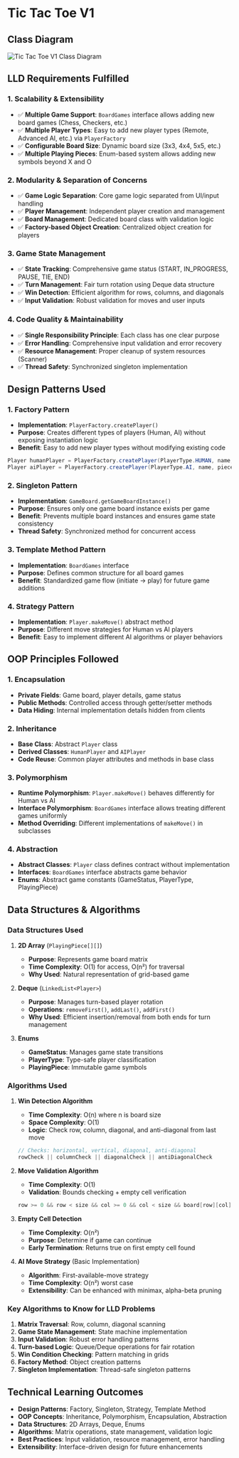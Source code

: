 # Tic Tac Toe V1

## Class Diagram

![Tic Tac Toe V1 Class Diagram](../uml_diagrams/LLD_TicTacToe_V1.svg)

## LLD Requirements Fulfilled

### 1. **Scalability & Extensibility**
- ✅ **Multiple Game Support**: `BoardGames` interface allows adding new board games (Chess, Checkers, etc.)
- ✅ **Multiple Player Types**: Easy to add new player types (Remote, Advanced AI, etc.) via `PlayerFactory`
- ✅ **Configurable Board Size**: Dynamic board size (3x3, 4x4, 5x5, etc.)
- ✅ **Multiple Playing Pieces**: Enum-based system allows adding new symbols beyond X and O

### 2. **Modularity & Separation of Concerns**
- ✅ **Game Logic Separation**: Core game logic separated from UI/input handling
- ✅ **Player Management**: Independent player creation and management
- ✅ **Board Management**: Dedicated board class with validation logic
- ✅ **Factory-based Object Creation**: Centralized object creation for players

### 3. **Game State Management**
- ✅ **State Tracking**: Comprehensive game status (START, IN_PROGRESS, PAUSE, TIE, END)
- ✅ **Turn Management**: Fair turn rotation using Deque data structure
- ✅ **Win Detection**: Efficient algorithm for rows, columns, and diagonals
- ✅ **Input Validation**: Robust validation for moves and user inputs

### 4. **Code Quality & Maintainability**
- ✅ **Single Responsibility Principle**: Each class has one clear purpose
- ✅ **Error Handling**: Comprehensive input validation and error recovery
- ✅ **Resource Management**: Proper cleanup of system resources (Scanner)
- ✅ **Thread Safety**: Synchronized singleton implementation

## Design Patterns Used

### 1. **Factory Pattern**
- **Implementation**: `PlayerFactory.createPlayer()`
- **Purpose**: Creates different types of players (Human, AI) without exposing instantiation logic
- **Benefit**: Easy to add new player types without modifying existing code

```java
Player humanPlayer = PlayerFactory.createPlayer(PlayerType.HUMAN, name, piece);
Player aiPlayer = PlayerFactory.createPlayer(PlayerType.AI, name, piece);
```

### 2. **Singleton Pattern**
- **Implementation**: `GameBoard.getGameBoardInstance()`
- **Purpose**: Ensures only one game board instance exists per game
- **Benefit**: Prevents multiple board instances and ensures game state consistency
- **Thread Safety**: Synchronized method for concurrent access

### 3. **Template Method Pattern**
- **Implementation**: `BoardGames` interface
- **Purpose**: Defines common structure for all board games
- **Benefit**: Standardized game flow (initiate → play) for future game additions

### 4. **Strategy Pattern**
- **Implementation**: `Player.makeMove()` abstract method
- **Purpose**: Different move strategies for Human vs AI players
- **Benefit**: Easy to implement different AI algorithms or player behaviors

## OOP Principles Followed

### 1. **Encapsulation**
- **Private Fields**: Game board, player details, game status
- **Public Methods**: Controlled access through getter/setter methods
- **Data Hiding**: Internal implementation details hidden from clients

### 2. **Inheritance**
- **Base Class**: Abstract `Player` class
- **Derived Classes**: `HumanPlayer` and `AIPlayer`
- **Code Reuse**: Common player attributes and methods in base class

### 3. **Polymorphism**
- **Runtime Polymorphism**: `Player.makeMove()` behaves differently for Human vs AI
- **Interface Polymorphism**: `BoardGames` interface allows treating different games uniformly
- **Method Overriding**: Different implementations of `makeMove()` in subclasses

### 4. **Abstraction**
- **Abstract Classes**: `Player` class defines contract without implementation
- **Interfaces**: `BoardGames` interface abstracts game behavior
- **Enums**: Abstract game constants (GameStatus, PlayerType, PlayingPiece)

## Data Structures & Algorithms

### Data Structures Used

1. **2D Array** (`PlayingPiece[][]`)
   - **Purpose**: Represents game board matrix
   - **Time Complexity**: O(1) for access, O(n²) for traversal
   - **Why Used**: Natural representation of grid-based game

2. **Deque** (`LinkedList<Player>`)
   - **Purpose**: Manages turn-based player rotation
   - **Operations**: `removeFirst()`, `addLast()`, `addFirst()`
   - **Why Used**: Efficient insertion/removal from both ends for turn management

3. **Enums** 
   - **GameStatus**: Manages game state transitions
   - **PlayerType**: Type-safe player classification
   - **PlayingPiece**: Immutable game symbols

### Algorithms Used

1. **Win Detection Algorithm**
   - **Time Complexity**: O(n) where n is board size
   - **Space Complexity**: O(1)
   - **Logic**: Check row, column, diagonal, and anti-diagonal from last move
   ```java
   // Checks: horizontal, vertical, diagonal, anti-diagonal
   rowCheck || columnCheck || diagonalCheck || antiDiagonalCheck
   ```

2. **Move Validation Algorithm**
   - **Time Complexity**: O(1)
   - **Validation**: Bounds checking + empty cell verification
   ```java
   row >= 0 && row < size && col >= 0 && col < size && board[row][col] == null
   ```

3. **Empty Cell Detection**
   - **Time Complexity**: O(n²)
   - **Purpose**: Determine if game can continue
   - **Early Termination**: Returns true on first empty cell found

4. **AI Move Strategy** (Basic Implementation)
   - **Algorithm**: First-available-move strategy
   - **Time Complexity**: O(n²) worst case
   - **Extensibility**: Can be enhanced with minimax, alpha-beta pruning

### Key Algorithms to Know for LLD Problems

1. **Matrix Traversal**: Row, column, diagonal scanning
2. **Game State Management**: State machine implementation
3. **Input Validation**: Robust error handling patterns
4. **Turn-based Logic**: Queue/Deque operations for fair rotation
5. **Win Condition Checking**: Pattern matching in grids
6. **Factory Method**: Object creation patterns
7. **Singleton Implementation**: Thread-safe singleton patterns

## Technical Learning Outcomes

- **Design Patterns**: Factory, Singleton, Strategy, Template Method
- **OOP Concepts**: Inheritance, Polymorphism, Encapsulation, Abstraction
- **Data Structures**: 2D Arrays, Deque, Enums
- **Algorithms**: Matrix operations, state management, validation logic
- **Best Practices**: Input validation, resource management, error handling
- **Extensibility**: Interface-driven design for future enhancements 
